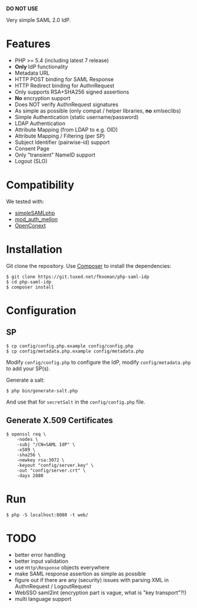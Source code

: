 **DO NOT USE**

Very simple SAML 2.0 IdP.

# Features

- PHP >= 5.4 (including latest 7 release)
- **Only** IdP functionality
- Metadata URL
- HTTP POST binding for SAML Response
- HTTP Redirect binding for AuthnRequest
- Only supports RSA+SHA256 signed assertions
- **No** encryption support
- Does NOT verify AuthnRequest signatures
- As simple as possible (only compat / helper libraries, **no** xmlseclibs)
- Simple Authentication (static username/password)
- LDAP Authentication
- Attribute Mapping (from LDAP to e.g. OID)
- Attribute Mapping / Filtering (per SP)
- Subject Identifier (pairwise-id) support
- Consent Page
- Only "transient" NameID support
- Logout (SLO)

# Compatibility

We tested with:

- [simpleSAMLphp](https://simplesamlphp.org/)
- [mod_auth_mellon](https://github.com/UNINETT/mod_auth_mellon/)
- [OpenConext](https://openconext.org/)

# Installation

Git clone the repository. Use [Composer](https://getcomposer.org/) to install
the dependencies:

    $ git clone https://git.tuxed.net/fkooman/php-saml-idp
    $ cd php-saml-idp
    $ composer install

# Configuration

## SP 

    $ cp config/config.php.example config/config.php
    $ cp config/metadata.php.example config/metadata.php

Modify `config/config.php` to configure the IdP, modify `config/metadata.php` 
to add your SP(s).

Generate a salt:
    
    $ php bin/generate-salt.php

And use that for `secretSalt` in the `config/config.php` file.

## Generate X.509 Certificates

    $ openssl req \
        -nodes \
        -subj "/CN=SAML IdP" \
        -x509 \
        -sha256 \
        -newkey rsa:3072 \
        -keyout "config/server.key" \
        -out "config/server.crt" \
        -days 2880

# Run

    $ php -S localhost:8080 -t web/

# TODO

- better error handling
- better input validation
- use `Http\Response` objects everywhere
- make SAML response assertion as simple as possible
- figure out if there are any (security) issues with parsing XML in 
  AuthnRequest / LogoutRequest
- WebSSO saml2int (encryption part is vague, what is "key transport"?!)
- multi language support
